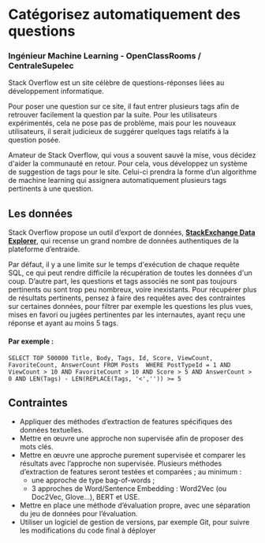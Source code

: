 # Catégorisez automatiquement des questions
### Ingénieur Machine Learning - OpenClassRooms / CentraleSupelec

Stack Overflow est un site célèbre de questions-réponses liées au développement informatique.

Pour poser une question sur ce site, il faut entrer plusieurs tags afin de retrouver facilement la question par la suite. Pour les utilisateurs expérimentés, cela ne pose pas de problème, mais pour les nouveaux utilisateurs, il serait judicieux de suggérer quelques tags relatifs à la question posée.

Amateur de Stack Overflow, qui vous a souvent sauvé la mise, vous décidez d'aider la communauté en retour. Pour cela, vous développez un système de suggestion de tags pour le site. Celui-ci prendra la forme d’un algorithme de machine learning qui assignera automatiquement plusieurs tags pertinents à une question.

## Les données
Stack Overflow propose un outil d’export de données, [**StackExchange Data Explorer**](https://data.stackexchange.com/stackoverflow/query/new), qui recense un grand nombre de données authentiques de la plateforme d’entraide. 

Par défaut, il y a une limite sur le temps d'exécution de chaque requête SQL, ce qui peut rendre difficile la récupération de toutes les données d'un coup. D’autre part, les questions et tags associés ne sont pas toujours pertinents ou sont trop peu nombreux, voire inexistants. Pour récupérer plus de résultats pertinents, pensez à faire des requêtes avec des contraintes sur certaines données, pour filtrer par exemple les questions les plus vues, mises en favori ou jugées pertinentes par les internautes, ayant reçu une réponse et ayant au moins 5 tags.

#### Par exemple :
`SELECT TOP 500000 Title, Body, Tags, Id, Score, ViewCount, FavoriteCount, AnswerCount
FROM Posts 
WHERE PostTypeId = 1 AND ViewCount > 10 AND FavoriteCount > 10
AND Score > 5 AND AnswerCount > 0 AND LEN(Tags) - LEN(REPLACE(Tags, '<','')) >= 5`

## Contraintes 

* Appliquer des méthodes d’extraction de features spécifiques des données textuelles.
* Mettre en œuvre une approche non supervisée afin de proposer des mots clés.
* Mettre en œuvre une approche purement supervisée et comparer les résultats avec l’approche non supervisée. Plusieurs méthodes d’extraction de features seront testées et comparées ; au minimum :
  + une approche de type bag-of-words ;
  + 3 approches de Word/Sentence Embedding : Word2Vec (ou Doc2Vec, Glove…), BERT et USE. 
* Mettre en place une méthode d’évaluation propre, avec une séparation du jeu de données pour l’évaluation.
* Utiliser un logiciel de gestion de versions, par exemple Git, pour suivre les modifications du code final à déployer

